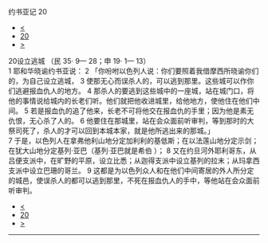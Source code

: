 ﻿





 约书亚记 20




* [<](bible/JOS19.md)
* [20](bible/JOS.md)
* [>](bible/JOS21.md)



 
20设立逃城 （民
35·
9—
28；申
19·
1—
13）  
1 耶和华晓谕约书亚说： 
2 「你吩咐以色列人说：你们要照着我借摩西所晓谕你们的，为自己设立逃城， 
3 使那无心而误杀人的，可以逃到那里。这些城可以作你们逃避报血仇人的地方。 
4 那杀人的要逃到这些城中的一座城，站在城门口，将他的事情说给城内的长老们听。他们就把他收进城里，给他地方，使他住在他们中间。 
5 若是报血仇的追了他来，长老不可将他交在报血仇的手里；因为他是素无仇恨，无心杀了人的。 
6 他要住在那城里，站在会众面前听审判，等到那时的大祭司死了，杀人的才可以回到本城本家，就是他所逃出来的那城。」  
7 于是，以色列人在拿弗他利山地分定加利利的基低斯；在以法莲山地分定示剑；在犹大山地分定基列·亚巴（基列·亚巴就是希伯 ）； 
8 又在约旦河外耶利哥东，从吕便支派中，在旷野的平原，设立比悉；从迦得支派中设立基列的拉末；从玛拿西支派中设立巴珊的哥兰。 
9 这都是为以色列众人和在他们中间寄居的外人所分定的城邑，使误杀人的都可以逃到那里，不死在报血仇人的手中，等他站在会众面前听审判。 
* [<](bible/JOS19.md)
* [20](bible/JOS.md)
* [>](bible/JOS21.md)





---









